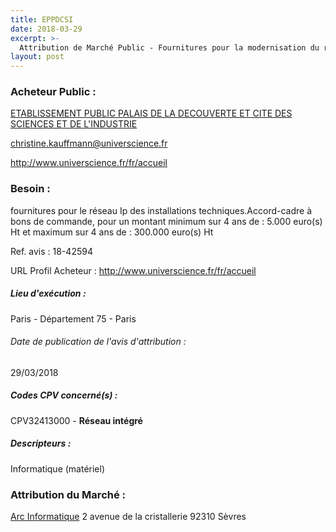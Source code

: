 ```yaml
---
title: EPPDCSI
date: 2018-03-29
excerpt: >-
  Attribution de Marché Public - Fournitures pour la modernisation du réseau Ip de la Gtc
layout: post
---
```


### Acheteur Public : 
<a href="/acheteur-139/siren-519587851"> ETABLISSEMENT PUBLIC PALAIS DE LA DECOUVERTE ET CITE DES SCIENCES ET DE L'INDUSTRIE</a><br/>



christine.kauffmann@universcience.fr


http://www.universcience.fr/fr/accueil
### Besoin :

fournitures pour le réseau Ip des installations techniques.Accord-cadre à bons de commande, pour un montant minimum sur 4 ans de : 5.000 euro(s) Ht et maximum sur 4 ans de : 300.000 euro(s) Ht

Ref. avis : 18-42594

URL Profil Acheteur : http://www.universcience.fr/fr/accueil

##### Lieu d'exécution :

Paris - Département 75 - Paris

###### Date de publication de l'avis d'attribution : 
29/03/2018

##### Codes CPV concerné(s) :
CPV32413000 - **Réseau intégré** <br/>

##### Descripteurs :
Informatique (matériel) <br/>

### Attribution du Marché :
<a href="/entreprise-546/siren-320695356"> Arc Informatique</a>    2 avenue de la cristallerie 92310 Sèvres <br/>
